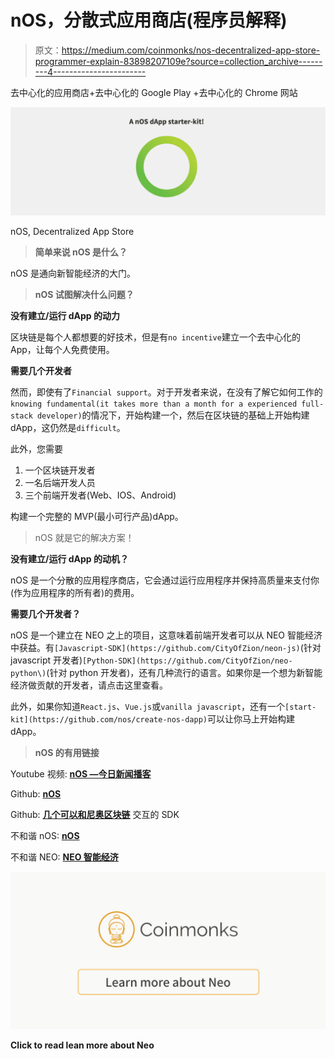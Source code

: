 # nOS，分散式应用商店(程序员解释)

> 原文：<https://medium.com/coinmonks/nos-decentralized-app-store-programmer-explain-83898207109e?source=collection_archive---------4----------------------->

去中心化的应用商店+去中心化的 Google Play +去中心化的 Chrome 网站

![](img/fd518f872ebd896308c3a66b78b3a618.png)

nOS, Decentralized App Store

> **简单来说 nOS 是什么？**

nOS 是通向新智能经济的大门。

> **nOS 试图解决什么问题？**

**没有建立/运行 dApp 的动力**

区块链是每个人都想要的好技术，但是有`no incentive`建立一个去中心化的 App，让每个人免费使用。

**需要几个开发者**

然而，即使有了`Financial support`。对于开发者来说，在没有了解它如何工作的`knowing fundamental(it takes more than a month for a experienced full-stack developer)`的情况下，开始构建一个，然后在区块链的基础上开始构建 dApp，这仍然是`difficult`。

此外，您需要

1.  一个区块链开发者
2.  一名后端开发人员
3.  三个前端开发者(Web、IOS、Android)

构建一个完整的 MVP(最小可行产品)dApp。

> nOS 就是它的解决方案！

**没有建立/运行 dApp 的动机？**

nOS 是一个分散的应用程序商店，它会通过运行应用程序并保持高质量来支付你(作为应用程序的所有者)的费用。

**需要几个开发者？**

nOS 是一个建立在 NEO 之上的项目，这意味着前端开发者可以从 NEO 智能经济中获益。有`[Javascript-SDK](https://github.com/CityOfZion/neon-js)`(针对 javascript 开发者)`[Python-SDK](https://github.com/CityOfZion/neo-python\)`(针对 python 开发者)，还有几种流行的语言。如果你是一个想为新智能经济做贡献的开发者，请点击这里查看。

此外，如果你知道`React.js`、`Vue.js`或`vanilla javascript`，还有一个`[start-kit](https://github.com/nos/create-nos-dapp)`可以让你马上开始构建 dApp。

> **nOS 的有用链接**

Youtube 视频: [**nOS —今日新闻播客**](https://www.youtube.com/watch?v=KQTosKK9Adw)

Github: [**nOS**](https://github.com/nos)

Github: [**几个可以和尼奥区块链**](https://github.com/cityOfZion/) 交互的 SDK

不和谐 nOS: [**nOS**](https://discord.gg/63ZhTUY)

不和谐 NEO: [**NEO 智能经济**](https://discord.gg/Gfk3jsk)

[![](img/c1d93103a8aa170d21ccdf558cd908d7.png)](https://medium.com/coinmonks/neo/home)

**Click to read lean more about Neo**